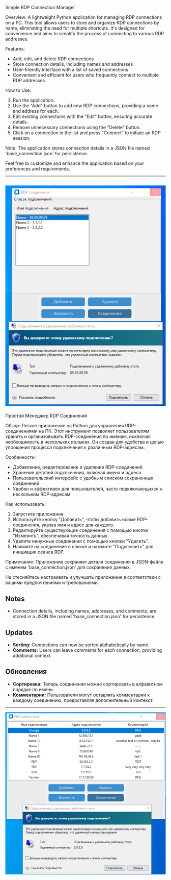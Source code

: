 Simple RDP Connection Manager

Overview:
A lightweight Python application for managing RDP connections on a PC. This tool allows users to store and organize RDP connections by name, eliminating the need for multiple shortcuts. It's designed for convenience and aims to simplify the process of connecting to various RDP addresses.

Features:
- Add, edit, and delete RDP connections
- Store connection details, including names and addresses
- User-friendly interface with a list of saved connections
- Convenient and efficient for users who frequently connect to multiple RDP addresses

How to Use:
1. Run the application.
2. Use the "Add" button to add new RDP connections, providing a name and address for each.
3. Edit existing connections with the "Edit" button, ensuring accurate details.
4. Remove unnecessary connections using the "Delete" button.
5. Click on a connection in the list and press "Connect" to initiate an RDP session.

Note: The application stores connection details in a JSON file named 'base_connection.json' for persistence.

Feel free to customize and enhance the application based on your preferences and requirements.


--------------------------------------------------------------------------------------------
![Screenshot](https://github.com/TrueTaka/RDP-Address-book/blob/main/RDP_BASE.png)
--------------------------------------------------------------------------------------------

Простой Менеджер RDP Соединений

Обзор:
Легкое приложение на Python для управления RDP-соединениями на ПК. Этот инструмент позволяет пользователям хранить и организовывать RDP-соединения по именам, исключая необходимость в нескольких ярлыках. Он создан для удобства и целью упрощения процесса подключения к различным RDP-адресам.

Особенности:
- Добавление, редактирование и удаление RDP-соединений
- Хранение деталей подключения, включая имена и адреса
- Пользовательский интерфейс с удобным списком сохраненных соединений
- Удобен и эффективен для пользователей, часто подключающихся к нескольким RDP-адресам

Как использовать:
1. Запустите приложение.
2. Используйте кнопку "Добавить", чтобы добавить новые RDP-соединения, указав имя и адрес для каждого.
3. Редактируйте существующие соединения с помощью кнопки "Изменить", обеспечивая точность данных.
4. Удалите ненужные соединения с помощью кнопки "Удалить".
5. Нажмите на соединение в списке и нажмите "Подключить" для инициации сеанса RDP.

Примечание: Приложение сохраняет детали соединения в JSON-файле с именем 'base_connection.json' для сохранения данных.

Не стесняйтесь настраивать и улучшать приложение в соответствии с вашими предпочтениями и требованиями.



## Notes
- Connection details, including names, addresses, and comments, are stored in a JSON file named 'base_connection.json' for persistence.

## Updates
- **Sorting:** Connections can now be sorted alphabetically by name.
- **Comments:** Users can leave comments for each connection, providing additional context.

## Обновления
- **Сортировка:** Теперь соединения можно сортировать в алфавитном порядке по имени.
- **Комментарии:** Пользователи могут оставлять комментарии к каждому соединению, предоставляя дополнительный контекст.

----------------------------------------------------------------------------------------------------------------------------------------------

![Screenshot](https://github.com/TrueTaka/RDP-Address-book/blob/main/RDP_BASE_1.0.png)
